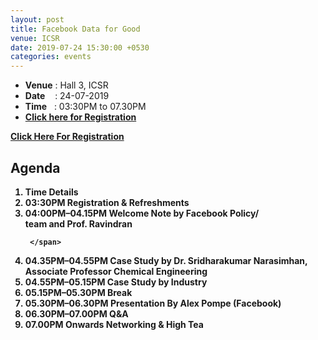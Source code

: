 ```yaml
---
layout: post
title: Facebook Data for Good
venue: ICSR
date: 2019-07-24 15:30:00 +0530
categories: events
---
```

<ul class="mb-5" >
        <li><b>Venue</b> : Hall 3, ICSR</li>
        <li><b>Date</b>&nbsp;&nbsp;&nbsp;  : 24-07-2019</li>
        <li><b>Time</b>&nbsp;&nbsp; : 03:30PM to 07.30PM</li>
        <li><b><a href="https://bit.ly/2Sg2E5F">Click here for Registration</a></li>
</ul>
<p><a href="https://bit.ly/2Sg2E5F">Click Here For Registration</a></p>

<h2 class="post-title text-center"> Agenda </h2>
<ol class="publications container mt-4">
  <li class="row">
    <span class="col-5 text-center"><strong> Time </strong> </span>
    <span class="col-25 text-center"><strong> Details</strong> </span>
  </li>
  <li class="row"> 
     <span class="col-5 text-center">
       03:30PM 
       </span>
       <span class="col-25"> Registration & Refreshments 
     </span>
  </li> <li class="row">
     <span class="col-5 text-center">
      04:00PM–04.15PM
       </span> 
       <span class="col-25">
         Welcome Note by Facebook Policy/<br> team and Prof. Ravindran

     </span>
  </li> <li class="row">
     <span class="col-5 text-center">
       04.35PM–04.55PM
       </span> <span class="col-25">  Case Study by Dr. Sridharakumar Narasimhan,<br> Associate Professor
Chemical Engineering
     </span>
  </li> <li class="row">
     <span class="col-5 text-center">
       04.55PM–05.15PM
       </span> <span class="col-25">
        Case Study by Industry  
     </span>
  </li> <li class="row">
     <span class="col-5 text-center">
       05.15PM–05.30PM
       </span> <span class="col-25">
       Break
     </span>
  </li> <li class="row">
     <span class="col-5 text-center">
       05.30PM–06.30PM
       </span> <span class="col-25">
      Presentation By Alex Pompe (Facebook)
     </span>
  </li>
 <li class="row">
     <span class="col-5 text-center">
       06.30PM–07.00PM
       </span> <span class="col-25">
      Q&A
     </span>
  </li>
<li class="row">
     <span class="col-5 text-center">
       07.00PM Onwards
       </span> <span class="col-25">
      Networking & High Tea
     </span>
  </li>


</ol>
<ul>


